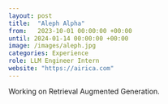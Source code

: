 ```yaml
---
layout: post
title:  "Aleph Alpha"
from:   2023-10-01 00:00:00 +00:00
until: 2024-01-14 00:00:00 +00:00
image: /images/aleph.jpg
categories: Experience
role: LLM Engineer Intern
website: "https://airica.com"
---
```

Working on Retrieval Augmented Generation.